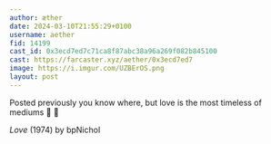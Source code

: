 ```yaml
---
author: æther
date: 2024-03-10T21:55:29+0100
username: aether
fid: 14199
cast_id: 0x3ecd7ed7c71ca8f87abc38a96a269f082b845100
cast: https://farcaster.xyz/aether/0x3ecd7ed7
image: https://i.imgur.com/UZBErOS.png
layout: post
---
```


Posted previously you know where, but love is the most timeless of mediums 🤍 🖤

_Love_ (1974) by bpNichol

<img src='https://i.imgur.com/UZBErOS.png' alt='' referrerpolicy='no-referrer'/>
